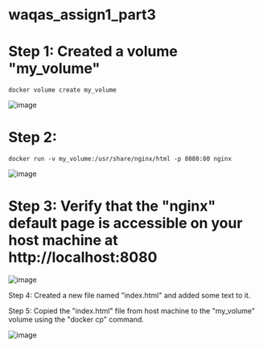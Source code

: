 # waqas_assign1_part3
# Step 1: Created a volume "my_volume"
```
docker volume create my_volume
```
![image](https://github.com/mwaqaskh/waqas_assign1_part3/assets/39801941/3b69ac48-0af4-416c-8b01-a3df4fdaa767)

# Step 2:
```
docker run -v my_volume:/usr/share/nginx/html -p 8080:80 nginx
```

![image](https://github.com/mwaqaskh/waqas_assign1_part3/assets/39801941/1ebdc36f-9812-47b1-bb58-8ee46d528ab9)

# Step 3: Verify that the "nginx" default page is accessible on your host machine at http://localhost:8080

![image](https://github.com/mwaqaskh/waqas_assign1_part3/assets/39801941/10370b23-fcc6-403b-8f93-57cbddd35079)


Step 4: Created a new file named "index.html" and added some text to it.

Step 5: Copied the "index.html" file from host machine to the "my_volume" volume using the "docker cp" command.

![image](https://github.com/mwaqaskh/waqas_assign1_part3/assets/39801941/bf40faf6-3d00-417a-97c3-7e913ec1002e)
